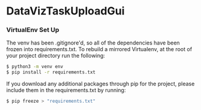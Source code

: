 # DataVizTaskUploadGui

### VirtualEnv Set Up
The venv has been .gitignore'd, so all of the dependencies have been frozen into requirements.txt. To rebuild a mirrored Virtualenv, at the root of your project directory run the following:
```bash
$ python3 -m venv env
$ pip install -r requirements.txt
```

If you download any additional packages through pip for the project, please include them in the requirements.txt by running: 
```bash
$ pip freeze > "requirements.txt"
```
